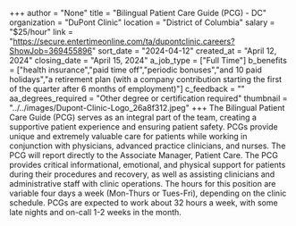 +++
author = "None"
title = "Bilingual Patient Care Guide (PCG) - DC"
organization = "DuPont Clinic"
location = "District of Columbia"
salary = "$25/hour"
link = "https://secure.entertimeonline.com/ta/dupontclinic.careers?ShowJob=369455896"
sort_date = "2024-04-12"
created_at = "April 12, 2024"
closing_date = "April 15, 2024"
a_job_type = ["Full Time"]
b_benefits = ["health insurance","paid time off","periodic bonuses","and 10 paid holidays","a retirement plan (with a company contribution starting the first of the quarter after 6 months of employment)"]
c_feedback = ""
aa_degrees_required = "Other degree or certification required"
thumbnail = "../../images/Dupont-Clinic-Logo_26a8f312.jpeg"
+++
The Bilingual Patient Care Guide (PCG) serves as an integral part of the team, creating a supportive patient experience and ensuring patient safety. PCGs provide unique and extremely valuable care for patients while working in conjunction with physicians, advanced practice clinicians, and nurses. The PCG will report directly to the Associate Manager, Patient Care. The PCG provides critical informational, emotional, and physical support for patients during their procedures and recovery, as well as assisting clinicians and administrative staff with clinic operations. The hours for this position are variable four days a week (Mon-Thurs or Tues-Fri), depending on the clinic schedule. PCGs are expected to work about 32 hours a week, with some late nights and on-call 1-2 weeks in the month.